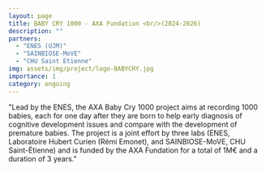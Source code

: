```yaml
---
layout: page
title: BABY CRY 1000 - AXA Fundation <br/>(2024-2026)
description: ""
partners:
  - "ENES (UJM)"
  - "SAINBIOSE-MoVE"
  - "CHU Saint Etienne"
img: assets/img/project/logo-BABYCRY.jpg
importance: 1
category: ongoing
---
```


"Lead by the ENES, the AXA Baby Cry 1000 project aims at recording 1000 babies, each for one day after
they are born to help early diagnosis of cognitive development issues and compare with the development
of premature babies. The project is a joint effort by three labs (ENES, Laboratoire Hubert Curien (Rémi
Emonet), and SAINBIOSE-MoVE, CHU Saint-Étienne) and is funded by the AXA Fundation for a total of
1M€ and a duration of 3 years."
